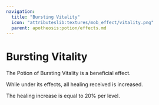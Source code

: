 ```yaml
---
navigation:
  title: "Bursting Vitality"
  icon: "attributeslib:textures/mob_effect/vitality.png"
  parent: apotheosis:potion/effects.md
---
```


# Bursting Vitality

The Potion of <Color id="blue">Bursting Vitality</Color> is a beneficial effect.

While under its effects, all healing received is increased.

The healing increase is equal to 20% per level.

